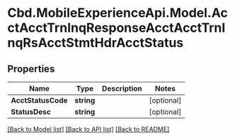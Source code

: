 # Cbd.MobileExperienceApi.Model.AcctAcctTrnInqResponseAcctAcctTrnInqRsAcctStmtHdrAcctStatus

## Properties

Name | Type | Description | Notes
------------ | ------------- | ------------- | -------------
**AcctStatusCode** | **string** |  | [optional] 
**StatusDesc** | **string** |  | [optional] 

[[Back to Model list]](../README.md#documentation-for-models) [[Back to API list]](../README.md#documentation-for-api-endpoints) [[Back to README]](../README.md)

